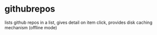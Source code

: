# githubrepos
lists github repos in a list, gives detail on item click, provides disk caching mechanism (offline mode)
